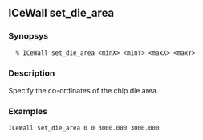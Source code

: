 ## ICeWall set_die_area
### Synopsys
```
  % ICeWall set_die_area <minX> <minY> <maxX> <maxY>
```
### Description
Specify the co-ordinates of the chip die area. 
### Examples
```
ICeWall set_die_area 0 0 3000.000 3000.000
```
